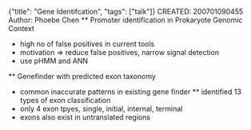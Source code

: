 {"title": "Gene Identifcation", "tags": ["talk"]}
CREATED: 200701090455
Author: Phoebe Chen
** Promoter identification in Prokaryote Genomic Context
 * high no of false positives in current tools
 * motivation => reduce false positives, narrow signal detection
 * use pHMM and ANN

** Genefinder with predicted exon taxonomy
 * common inaccurate patterns in existing gene finder
 ** identified 13 types of exon classification
 * only 4 exon tpyes, single, initial, internal, terminal
 * exons also exist in untranslated regions
